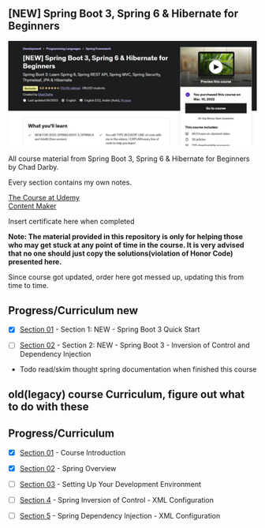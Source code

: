 ## [NEW] Spring Boot 3, Spring 6 & Hibernate for Beginners

![SpringBoot](pic.jpg)

All course material from Spring Boot 3, Spring 6 & Hibernate for Beginners by Chad Darby.

Every section contains my own notes.

[The Course at Udemy](https://www.udemy.com/course/spring-hibernate-tutorial/)   
[Content Maker](https://luv2code.com/)

Insert certificate here when completed

**Note: The material provided in this repository is only for helping those who may get stuck at any point of time in the course. It is very advised that no one should just copy the solutions(violation of Honor Code) presented here.**

Since course got updated, order here got messed up, updating this from time to time.


## Progress/Curriculum new

- [x] [Section 01](https://github.com/developersCradle/spring-springboot-hibernate-for-Beginners/tree/main/Section%201) - Section 1: NEW - Spring Boot 3 Quick Start
- [ ] [Section 02](https://github.com/developersCradle/spring-springboot-hibernate-for-Beginners/tree/main/Section%202) - Section 2: NEW - Spring Boot 3 - Inversion of Control and Dependency Injection


- Todo read/skim thought spring documentation when finished this course

## old(legacy) course Curriculum, figure out what to do with these

## Progress/Curriculum

- [x] [Section 01](#) - Course Introduction
- [X] [Section 02](#) - Spring Overview
- [ ] [Section 03](#) - Setting Up Your Development Environment
- [ ] [Section 4](#) - Spring Inversion of Control - XML Configuration
- [ ] [Section 5](#) - Spring Dependency Injection - XML Configuration

